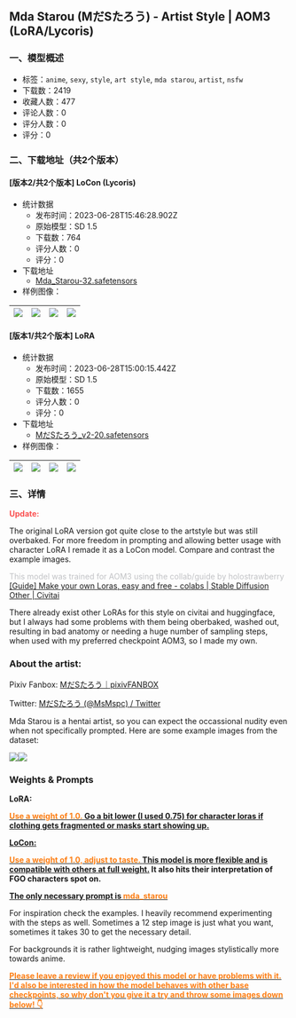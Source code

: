 ## Mda Starou (MだSたろう) - Artist Style | AOM3 (LoRA/Lycoris)
### 一、模型概述

- 标签：`anime`, `sexy`, `style`, `art style`, `mda starou`, `artist`, `nsfw`
- 下载数：2419
- 收藏人数：477
- 评论人数：0
- 评分人数：0
- 评分：0

### 二、下载地址（共2个版本）

#### [版本2/共2个版本] LoCon (Lycoris)

- 统计数据
  - 发布时间：2023-06-28T15:46:28.902Z
  - 原始模型：SD 1.5
  - 下载数：764
  - 评分人数：0
  - 评分：0
- 下载地址
  - [Mda_Starou-32.safetensors](https://civitai.com/api/download/models/105958)
- 样例图像：

| <img src="https://image.civitai.com/xG1nkqKTMzGDvpLrqFT7WA/e3391a60-c84c-4fd2-8cd6-92885f85d5f0/width=450/1322667.jpeg" /> | <img src="https://image.civitai.com/xG1nkqKTMzGDvpLrqFT7WA/d18c5b4c-4e2e-4ee0-ac44-b983161a90ec/width=450/1322670.jpeg" /> | <img src="https://image.civitai.com/xG1nkqKTMzGDvpLrqFT7WA/ebff7327-ecd1-49bf-b4a8-78f52035f04d/width=450/1322669.jpeg" /> | <img src="https://image.civitai.com/xG1nkqKTMzGDvpLrqFT7WA/4e6df5f5-a55e-493e-bf27-18def11d74f5/width=450/1322671.jpeg" /> |
| ---- | ---- | ---- | ---- |

#### [版本1/共2个版本] LoRA

- 统计数据
  - 发布时间：2023-06-28T15:00:15.442Z
  - 原始模型：SD 1.5
  - 下载数：1655
  - 评分人数：0
  - 评分：0
- 下载地址
  - [MだSたろう_v2-20.safetensors](https://civitai.com/api/download/models/82544)
- 样例图像：

| <img src="https://image.civitai.com/xG1nkqKTMzGDvpLrqFT7WA/4c1b6596-4f29-48f8-9136-71c877559b62/width=450/928914.jpeg" /> | <img src="https://image.civitai.com/xG1nkqKTMzGDvpLrqFT7WA/0d7152cb-8d5a-4440-81ed-cef7e764ffe9/width=450/928917.jpeg" /> | <img src="https://image.civitai.com/xG1nkqKTMzGDvpLrqFT7WA/f0ee5c62-a3ff-4e4d-a5ec-42506145c8a4/width=450/928921.jpeg" /> | <img src="https://image.civitai.com/xG1nkqKTMzGDvpLrqFT7WA/fb4ed12f-34ed-4b47-8a02-b1e4a2383e84/width=450/928922.jpeg" /> |
| ---- | ---- | ---- | ---- |


### 三、详情
<p><strong><span style="color:#fa5252">Update:</span></strong></p><p>The original LoRA version got quite close to the artstyle but was still overbaked. For more freedom in prompting and allowing better usage with character LoRA I remade it as a LoCon model. Compare and contrast the example images. </p><p><span style="color:rgb(193, 194, 197)">This model was trained for AOM3 using the collab/guide by holostrawberry </span><a target="_blank" rel="ugc" href="https://civitai.com/models/22530/guide-make-your-own-loras-easy-and-free">[Guide] Make your own Loras, easy and free - colabs | Stable Diffusion Other | Civitai</a></p><p>There already exist other LoRAs for this style on civitai and huggingface, but I always had some problems with them being oberbaked, washed out, resulting in bad anatomy or needing a huge number of sampling steps, when used with my preferred checkpoint AOM3, so I made my own.</p><h3 id="heading-1473">About the artist:</h3><p>Pixiv Fanbox: <a target="_blank" rel="ugc" href="https://msmspc.fanbox.cc/">MだSたろう｜pixivFANBOX</a></p><p>Twitter: <a target="_blank" rel="ugc" href="https://twitter.com/MsMspc">MだSたろう (@MsMspc) / Twitter</a></p><p>Mda Starou is a hentai artist, so you can expect the occassional nudity even when not specifically prompted. Here are some example images from the dataset:</p><p></p><p><img src="https://image.civitai.com/xG1nkqKTMzGDvpLrqFT7WA/ea17400a-e30e-498d-be73-d3d445afaf32/width=525/ea17400a-e30e-498d-be73-d3d445afaf32.jpeg" /><img src="https://image.civitai.com/xG1nkqKTMzGDvpLrqFT7WA/79202d03-bd04-4681-9c7d-ca2ccbc3aa08/width=525/79202d03-bd04-4681-9c7d-ca2ccbc3aa08.jpeg" /></p><p></p><p></p><p></p><h3 id="heading-1474">Weights &amp; Prompts</h3><p><strong>LoRA:</strong></p><p><strong><u><span style="color:rgb(253, 126, 20)">Use a weight of 1.0.</span> Go a bit lower (I used 0.75) for character loras if clothing gets fragmented or masks start showing up.</u></strong></p><p><strong><u>LoCon:</u></strong></p><p><strong><u><span style="color:rgb(253, 126, 20)">Use a weight of 1.0, adjust to taste. </span>This model is more flexible and is compatible with others at full weight.</u> It also hits their interpretation of FGO characters spot on.</strong></p><p><strong><u>The only necessary prompt is <span style="color:rgb(253, 126, 20)">mda_starou</span></u></strong></p><p></p><p>For inspiration check the examples. I heavily recommend experimenting with the steps as well. Sometimes a 12 step image is just what you want, sometimes it takes 30 to get the necessary detail.</p><p>For backgrounds it is rather lightweight, nudging images stylistically more towards anime.</p><p></p><p><strong><u><span style="color:rgb(253, 126, 20)">Please leave a review if you enjoyed this model or have problems with it. I'd also be interested in how the model behaves with other base checkpoints, so why don't you give it a try and throw some images down below! 👇</span></u></strong></p>